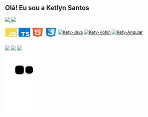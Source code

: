 ## Olá! Eu sou a Ketlyn Santos

<div>
  <a href="https://github.com/Ketlyn2">
  <img height="180em" src="https://github-readme-stats.vercel.app/api?username=ketlyn2&show_icons=true&theme=dracula&include_all_commits=true&count_private=true"/>
  <img height="180em" src="https://github-readme-stats.vercel.app/api/top-langs/?username=ketlyn2&layout=compact&langs_count=7&theme=dracula"/>
</div>
  
 <div style="display: inline_block"><br>
  <img align="center" alt="Kety-Js" height="30" width="40" src="https://raw.githubusercontent.com/devicons/devicon/master/icons/javascript/javascript-plain.svg">
  <img align="center" alt="Kety-Ts" height="30" width="40" src="https://raw.githubusercontent.com/devicons/devicon/master/icons/typescript/typescript-plain.svg">
  <img align="center" alt="Kety-HTML" height="30" width="40" src="https://raw.githubusercontent.com/devicons/devicon/master/icons/html5/html5-original.svg">
  <img align="center" alt="Kety-CSS" height="30" width="40" src="https://raw.githubusercontent.com/devicons/devicon/master/icons/css3/css3-original.svg">
  <img align="center" alt="Kety-Java" height="30" width="40" src="https://cdn.jsdelivr.net/gh/devicons/devicon/icons/java/java-original.svg" />
  <img align="center" alt="Kety-Kotlin" height="30" width="40" src="https://cdn.jsdelivr.net/gh/devicons/devicon/icons/kotlin/kotlin-plain.svg" />
  <img align="center" alt="Kety-Angular" height="30" width="40" src="https://cdn.jsdelivr.net/gh/devicons/devicon/icons/angularjs/angularjs-plain.svg" />
 </div>
  
   ##
  
  <div>
  <a href="https://www.instagram.com/mketyyy/" target="_blank"><img src="https://img.shields.io/badge/-Instagram-%23E4405F?style=for-the-badge&logo=instagram&logoColor=white" target="_blank"></a>
  <a href = "mailto:ketlyncastro2004@gmail.com"><img src="https://img.shields.io/badge/Gmail-D14836?style=for-the-badge&logo=gmail&logoColor=white" target="_blank"></a>
  <a href="https://www.linkedin.com/in/ketlyn-santos-9527081bb/" target="_blank"><img src="https://img.shields.io/badge/LinkedIn-0077B5?style=for-the-badge&logo=linkedin&logoColor=white" target="_blank"></a> 
  </div>
  
   ![Snake animation](https://github.com/ketlyn2/ketlynsantos/blob/output/github-contribution-grid-snake.svg)
  
